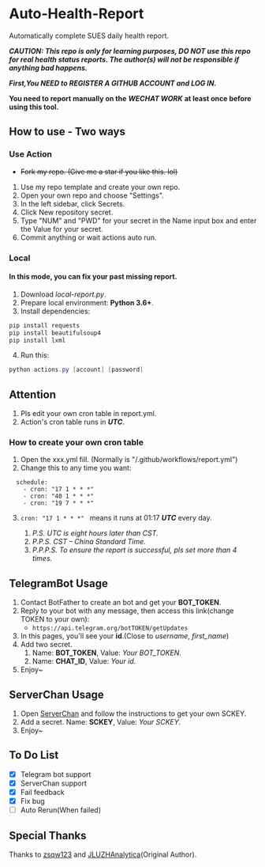 # Auto-Health-Report
Automatically complete SUES daily health report.

***CAUTION: This repo is only for learning purposes, DO NOT use this repo for real health status reports. The author(s) will not be responsible if anything bad happens.***

***First,You NEED to REGISTER A GITHUB ACCOUNT and LOG IN.***

**You need to report manually on the** ***WECHAT WORK*** **at least once before using this tool.**

## How to use - Two ways

### Use Action

- ~~Fork my repo. (Give me a star if you like this. lol)~~
1. Use my repo template and create your own repo.
2. Open your own repo and choose "Settings".
3. In the left sidebar, click Secrets.
4. Click New repository secret.
5. Type "NUM" and "PWD" for your secret in the Name input box and enter the Value for your secret.
6. Commit anything or wait actions auto run.

### Local

#### In this mode, you can fix your past missing report.

1. Download *local-report.py*.
2. Prepare local environment: **Python 3.6+**.
3. Install dependencies:
```powershell
pip install requests
pip install beautifulsoup4
pip install lxml
```
4. Run this:

```powershell
python actions.py [account] [password]
```

## Attention

1. Pls edit your own cron table in report.yml.
2. Action's cron table runs in ***UTC***.

### How to create your own cron table

1. Open the xxx.yml fill. (Normally is "/.github/workflows/report.yml")
2. Change this to any time you want:
```
  schedule:
    - cron: "17 1 * * *" 
    - cron: "40 1 * * *"  
    - cron: "19 7 * * *"
```
3. `cron: "17 1 * * *" ` means it runs at 01:17 ***UTC*** every day.

   1. *P.S. UTC is eight hours later than CST.*
   2. *P.P.S. CST – China Standard Time.*
   3. *P.P.P.S. To ensure the report is successful, pls set more than 4 times.*

## TelegramBot Usage

1. Contact BotFather to create an bot and get your **BOT_TOKEN**.
2. Reply to your bot with any message, then access this link(change TOKEN to your own):
   - `https://api.telegram.org/botTOKEN/getUpdates`
3. In this pages, you'll see your **id**.(Close to *username*, *first_name*)
4. Add two secret. 
   1. Name: **BOT_TOKEN**, Value: *Your BOT_TOKEN*.
   2. Name: **CHAT_ID**, Value: *Your id*.
5. Enjoy~

## ServerChan Usage

1. Open [ServerChan](http://sc.ftqq.com/) and follow the instructions to get your own SCKEY.
2. Add a secret. Name: **SCKEY**, Value: *Your SCKEY*.
3. Enjoy~


## To Do List

- [x] Telegram bot support
- [x] ServerChan support
- [x] Fail feedback
- [x] Fix bug
- [ ] Auto Rerun(When failed)

## Special Thanks
Thanks to [zsqw123](https://github.com/zsqw123/Automatic-Health-Card) and [JLUZHAnalytica](https://github.com/JLUZHAnalytica/Automatic-Health-Card)(Original Author).
